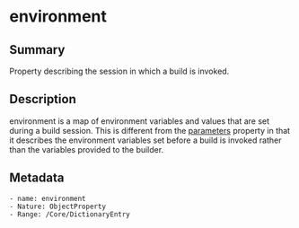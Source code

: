 <!-- Automatically generated by spec-parser v2.0.0 on 2023-12-25T20:28:21.783513+00:00 -->
<!-- SPDX-License-Identifier: Community-Spec-1.0 -->

# environment

## Summary

Property describing the session in which a build is invoked.


## Description

environment is a map of environment variables and values that are set during a build session. This is different from the [parameters](parameters.md) property in that it describes the environment variables set before a build is invoked rather than the variables provided to the builder.


## Metadata

    - name: environment
    - Nature: ObjectProperty
    - Range: /Core/DictionaryEntry




